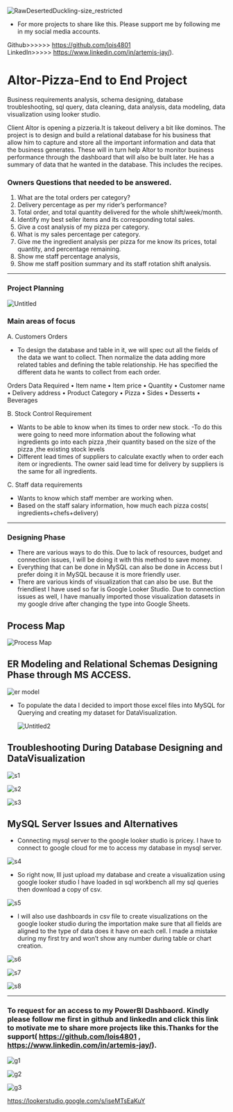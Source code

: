 ![RawDesertedDuckling-size_restricted](https://github.com/lois4801/Altor-Pizza--SQL_to_GoogleLookerStudio/assets/96842662/5147466c-84fc-410d-98a3-fcc4afc4e6d0)

- For more projects to share like this. Please support me by following me in my social media accounts. 

Github>>>>>>  https://github.com/lois4801  
LinkedIn>>>>> https://www.linkedin.com/in/artemis-jay/).



# Altor-Pizza-End to End Project

Business requirements analysis, schema designing, database troubleshooting, sql query, data cleaning, data analysis, data modeling, data visualization using looker studio. 

Client Altor is opening a pizzeria.It is takeout delivery a bit like dominos. The project is to design and build a relational database for his business that allow him to capture and store all the important information and data that the business generates. These will in turn help Altor to monitor business performance through the dashboard that will also be built later. He has a summary of data  that he wanted in the database.  This includes the recipes.

 
### Owners Questions that needed to be answered.
1.	What are the total orders per category?
2.	Delivery percentage as per my rider’s performance?
3.	Total order, and total quantity delivered for the whole shift/week/month. 
4.	Identify my best seller items and its corresponding total sales.
5.	Give a cost analysis of my pizza per category.
6.	What is my sales percentage per category.
7.	Give me the ingredient analysis per pizza for me know its prices, total quantity, and percentage remaining.
8.	Show me staff percentage analysis,
9.	Show me staff position summary and its staff rotation shift analysis.
-----------------------------------------------------------------------------
### Project Planning

![Untitled](https://github.com/lois4801/Altor.Pizza-ER.Modeling.and.Schema-to-GoogleLookerStudio/assets/96842662/600e4b64-283f-4577-9c53-e0f7f2243fae)


### Main areas of focus

A. Customers Orders
- To design the database and table in it, we will spec out all the fields of the data we want to collect. Then normalize the data adding more related tables and defining the table relationship. He has specified the different data he wants to collect from each order.

Orders Data Required
•	Item name
•	Item price
•	Quantity
•	Customer name
•	Delivery address
•	Product Category
•	Pizza 
•	Sides 
•	Desserts 
•	Beverages

B.	Stock Control Requirement 
- Wants to be able to know when its times to order new stock. 
-To do this were going to need more information about the following what ingredients go into each pizza ,their quantity based on the size of the pizza ,the existing stock levels
- Different lead times of suppliers to calculate exactly when to order each item or ingredients. The owner said lead time for delivery by suppliers is the same for all ingredients.

C. Staff data requirements
  - Wants to know which staff member are working when.
  - Based on the staff salary information, how much each pizza costs( ingredients+chefs+delivery)
-------------------------------------------------------------------------------------
### Designing Phase

-	There are various ways to do this. Due to lack of resources, budget and  connection issues, I will be doing it with this method to save money. 
-	Everything that can be done in MySQL can also be done in Access but I prefer doing it in MySQL because it is more friendly user.
-	There are various kinds of visualization that can also be use. But the friendliest I have used so far is Google Looker Studio. Due to connection issues as well, I have manually imported those visualization datasets in my google drive after changing the type into Google Sheets.

## Process Map 

![Process Map](https://github.com/lois4801/Altor.Pizza-ER.Modeling.and.Schema-to-GoogleLookerStudio/assets/96842662/57572634-ca56-4393-8967-bd3f7ca8be20)

## ER Modeling and Relational Schemas Designing Phase through MS ACCESS. 
![er model](https://github.com/lois4801/Altor.Pizza-ER.Modeling.and.Schema-to-GoogleLookerStudio/assets/96842662/65efea4f-ba59-4558-8c85-d4fc9385908b)

- To populate the data I decided to import those excel files into MySQL for Querying and creating my dataset for DataVisualization.

   ![Untitled2](https://github.com/lois4801/Altor.Pizza-ER.Modeling.and.Schema-to-GoogleLookerStudio/assets/96842662/f2077ecd-c3ea-4847-ae64-9e0546ea048b)


## Troubleshooting During Database Designing and DataVisualization

![s1](https://github.com/lois4801/Altor.Pizza-ER.Modeling.and.Schema-to-GoogleLookerStudio/assets/96842662/7acc3d6f-ff71-4443-8580-cfe942d1a130)

![s2](https://github.com/lois4801/Altor.Pizza-ER.Modeling.and.Schema-to-GoogleLookerStudio/assets/96842662/d6f21f22-811b-4168-b7f1-8a3b96daa249)

![s3](https://github.com/lois4801/Altor.Pizza-ER.Modeling.and.Schema-to-GoogleLookerStudio/assets/96842662/40ce42b0-da45-4486-a334-3e344cdb8120)

## MySQL Server Issues and Alternatives
- Connecting mysql server to the google looker studio is pricey. I have to connect to google cloud for me to access my database in mysql server.
  
![s4](https://github.com/lois4801/Altor.Pizza-ER.Modeling.and.Schema-to-GoogleLookerStudio/assets/96842662/1fc98ca8-d250-415e-8c4b-1ffc602ce9e7)

- So right now, Ill just upload my database and create a visualization using google looker studio
I have loaded in sql workbench all my sql queries then download a copy of csv.

![s5](https://github.com/lois4801/Altor.Pizza-ER.Modeling.and.Schema-to-GoogleLookerStudio/assets/96842662/58eb3fc1-39d3-4f8c-af84-be6a39216588)

- I will also use dashboards in csv file to create visualizations on the google looker studio
during the importation make sure that all fields are aligned to the type of data does it have on each cell. I made a mistake during my first try and won’t show any number during table or chart creation.

![s6](https://github.com/lois4801/Altor.Pizza-ER.Modeling.and.Schema-to-GoogleLookerStudio/assets/96842662/0065c1b4-3ea5-4ef0-ac92-20f851c14a5a)

![s7](https://github.com/lois4801/Altor.Pizza-ER.Modeling.and.Schema-to-GoogleLookerStudio/assets/96842662/caf8c4a0-6e33-4c4a-b742-00086cceacac)

![s8](https://github.com/lois4801/Altor.Pizza-ER.Modeling.and.Schema-to-GoogleLookerStudio/assets/96842662/c232e5ee-0787-4645-a524-7e758e0bad96)







------------------------------------------------------------------------------------
### To request for an access to my PowerBI Dashbaord. Kindly please follow me first in github and linkedIn and click this link to motivate me to share more projects like this.Thanks for the support( https://github.com/lois4801 , https://www.linkedin.com/in/artemis-jay/).

![g1](https://github.com/lois4801/Altor-Pizza--SQL_to_GoogleLookerStudio/assets/96842662/ad9bae61-cf43-4dac-bba1-8133988f0e23)

![g2](https://github.com/lois4801/Altor-Pizza--SQL_to_GoogleLookerStudio/assets/96842662/d852dd93-038b-4a37-8d44-eea970a4183a)

![g3](https://github.com/lois4801/Altor-Pizza--SQL_to_GoogleLookerStudio/assets/96842662/e7a77cfc-7540-4c92-bbfa-ea918dd94fe5)




[https://lookerstudio.google.com/s/iseMTsEaKuY ](https://lookerstudio.google.com/reporting/e03c8853-9854-46aa-a1cf-ab68dba5944c)
